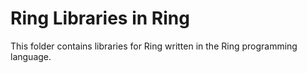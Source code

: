 Ring Libraries in Ring
======================

This folder contains libraries for Ring written in the Ring programming language.
